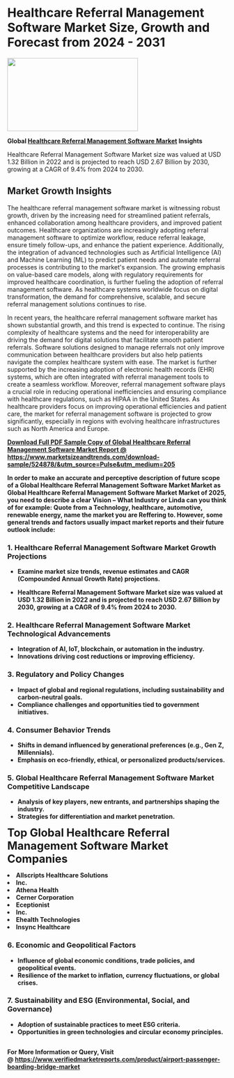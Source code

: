 <H1>Healthcare Referral Management Software Market Size, Growth and Forecast from 2024 - 2031</H1><img class="aligncenter size-medium wp-image-584254" src="https://thirdeyenews.in/wp-content/uploads/2024/09/Global-Market-Research-300x168.jpeg" alt="" width="300" height="168" /><p><strong>Global&nbsp;<a href="https://www.marketsizeandtrends.com/download-sample/524878/&amp;utm_source=Pulse&amp;utm_medium=205">Healthcare Referral Management Software Market</a> Insights</strong></p><p>Healthcare Referral Management Software Market size was valued at USD 1.32 Billion in 2022 and is projected to reach USD 2.67 Billion by 2030, growing at a CAGR of 9.4% from 2024 to 2030.</p><p><h2>Market Growth Insights</h2> <p>The healthcare referral management software market is witnessing robust growth, driven by the increasing need for streamlined patient referrals, enhanced collaboration among healthcare providers, and improved patient outcomes. Healthcare organizations are increasingly adopting referral management software to optimize workflow, reduce referral leakage, ensure timely follow-ups, and enhance the patient experience. Additionally, the integration of advanced technologies such as Artificial Intelligence (AI) and Machine Learning (ML) to predict patient needs and automate referral processes is contributing to the market's expansion. The growing emphasis on value-based care models, along with regulatory requirements for improved healthcare coordination, is further fueling the adoption of referral management software. As healthcare systems worldwide focus on digital transformation, the demand for comprehensive, scalable, and secure referral management solutions continues to rise.</p> <p><strong><a href="#"></a></strong></p> <p>In recent years, the healthcare referral management software market has shown substantial growth, and this trend is expected to continue. The rising complexity of healthcare systems and the need for interoperability are driving the demand for digital solutions that facilitate smooth patient referrals. Software solutions designed to manage referrals not only improve communication between healthcare providers but also help patients navigate the complex healthcare system with ease. The market is further supported by the increasing adoption of electronic health records (EHR) systems, which are often integrated with referral management tools to create a seamless workflow. Moreover, referral management software plays a crucial role in reducing operational inefficiencies and ensuring compliance with healthcare regulations, such as HIPAA in the United States. As healthcare providers focus on improving operational efficiencies and patient care, the market for referral management software is projected to grow significantly, especially in regions with evolving healthcare infrastructures such as North America and Europe.</p> <p><strong><a href="#"></p><p><span class=""><strong>Download Full PDF Sample Copy of Global Healthcare Referral Management Software Market Report</strong> @ <a href="https://www.marketsizeandtrends.com/download-sample/524878/&amp;utm_source=Pulse&amp;utm_medium=205" target="_blank">https://www.marketsizeandtrends.com/download-sample/524878/&amp;utm_source=Pulse&amp;utm_medium=205</a></span></p><p>In order to make an accurate and perceptive description of future scope of a Global&nbsp;Healthcare Referral Management Software Market Market as Global&nbsp;Healthcare Referral Management Software Market Market of 2025, you need to describe a clear Vision &ndash; What Industry or Linda can you think of for example: Quote from a Technology, healthcare, automotive, renewable energy, name the market you are Reffering to. However, some general trends and factors usually impact market reports and their future outlook include:</p><h3>1.&nbsp;<strong>Healthcare Referral Management Software Market Growth Projections</strong></h3><ul><li>Examine market size trends, revenue estimates and CAGR (Compounded Annual Growth Rate) projections.</li><li><p>Healthcare Referral Management Software Market size was valued at USD 1.32 Billion in 2022 and is projected to reach USD 2.67 Billion by 2030, growing at a CAGR of 9.4% from 2024 to 2030.</p></li></ul><h3>2.&nbsp;<strong>Healthcare Referral Management Software Market Technological Advancements</strong></h3><ul><li>Integration of AI, IoT, blockchain, or automation in the industry.</li><li>Innovations driving cost reductions or improving efficiency.</li></ul><h3>3.&nbsp;<strong>Regulatory and Policy Changes</strong></h3><ul><li>Impact of global and regional regulations, including sustainability and carbon-neutral goals.</li><li>Compliance challenges and opportunities tied to government initiatives.</li></ul><h3>4.&nbsp;<strong>Consumer Behavior Trends</strong></h3><ul><li>Shifts in demand influenced by generational preferences (e.g., Gen Z, Millennials).</li><li>Emphasis on eco-friendly, ethical, or personalized products/services.</li></ul><h3>5.&nbsp;<strong>Global Healthcare Referral Management Software Market Competitive Landscape</strong></h3><ul><li>Analysis of key players, new entrants, and partnerships shaping the industry.</li><li>Strategies for differentiation and market penetration.</li></ul><p data-pm-slice="1 1 []"><span style="color: inherit; font-family: inherit; font-size: 25px;">Top Global Healthcare Referral Management Software Market Companies</span></p><div class="" data-test-id=""><p><li>Allscripts Healthcare Solutions</li><li> Inc.</li><li> Athena Health</li><li> Cerner Corporation</li><li> Eceptionist</li><li> Inc.</li><li> Ehealth Technologies</li><li> Insync Healthcare</li></p></div><h3>6.&nbsp;<strong>Economic and Geopolitical Factors</strong></h3><ul><li>Influence of global economic conditions, trade policies, and geopolitical events.</li><li>Resilience of the market to inflation, currency fluctuations, or global crises.</li></ul><h3>7.&nbsp;<strong>Sustainability and ESG (Environmental, Social, and Governance)</strong></h3><ul><li>Adoption of sustainable practices to meet ESG criteria.</li><li>Opportunities in green technologies and circular economy principles.</li></ul><h2><strong style="font-size: 14px;">For More Information or Query, Visit @&nbsp;</strong><a style="background-color: #ffffff; font-size: 14px;" href="https://www.marketsizeandtrends.com/report/healthcare-referral-management-software-market/" target="_blank">https://www.verifiedmarketreports.com/product/airport-passenger-boarding-bridge-market</a></h2>
